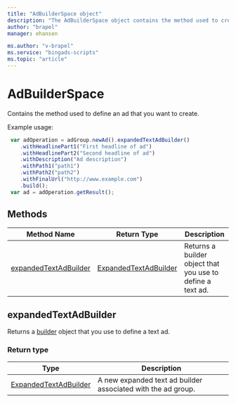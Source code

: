 ```yaml
---
title: "AdBuilderSpace object"
description: "The AdBuilderSpace object contains the method used to create an ad in an ad group."
author: "brapel"
manager: ehansen

ms.author: "v-brapel"
ms.service: "bingads-scripts"
ms.topic: "article"
---
```


# AdBuilderSpace

Contains the method used to define an ad that you want to create.


Example usage:
```javascript
 var adOperation = adGroup.newAd().expandedTextAdBuilder()
    .withHeadlinePart1("First headline of ad")
    .withHeadlinePart2("Second headline of ad")
    .withDescription("Ad description")
    .withPath1("path1")
    .withPath2("path2")
    .withFinalUrl("http://www.example.com")
    .build();
 var ad = adOperation.getResult();
```

## Methods
|Method Name|Return Type|Description|
|-|-|-
[expandedTextAdBuilder](#expandedtextadbuilder)|[ExpandedTextAdBuilder](./ExpandedTextAdBuilder)|Returns a builder object that you use to define a text ad.

## <a name="expandedtextadbuilder"></a>expandedTextAdBuilder
Returns a [builder](../concepts/builders.md) object that you use to define a text ad.

### Return type
|Type|Description|
|-|-
[ExpandedTextAdBuilder](./ExpandedTextAdBuilder)|A new expanded text ad builder associated with the ad group.

